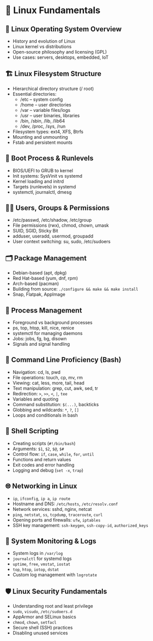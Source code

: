 # 🐗 Linux Fundamentals

## 🐧 Linux Operating System Overview
- History and evolution of Linux
- Linux kernel vs distributions
- Open-source philosophy and licensing (GPL)
- Use cases: servers, desktops, embedded, IoT

## 🏗️ Linux Filesystem Structure
- Hierarchical directory structure (/ root)
- Essential directories:
  - /etc – system config
  - /home – user directories
  - /var – variable files/logs
  - /usr – user binaries, libraries
  - /bin, /sbin, /lib, /lib64
  - /dev, /proc, /sys, /run
- Filesystem types: ext4, XFS, Btrfs
- Mounting and unmounting
- Fstab and persistent mounts

## 🔄 Boot Process & Runlevels
- BIOS/UEFI to GRUB to kernel
- Init systems: SysVinit vs systemd
- Kernel loading and initrd
- Targets (runlevels) in systemd
- systemctl, journalctl, dmesg

## 🧑‍💻 Users, Groups & Permissions
- /etc/passwd, /etc/shadow, /etc/group
- File permissions (rwx), chmod, chown, umask
- SUID, SGID, Sticky Bit
- adduser, useradd, usermod, groupadd
- User context switching: su, sudo, /etc/sudoers

## 🗂️ Package Management
- Debian-based (apt, dpkg)
- Red Hat-based (yum, dnf, rpm)
- Arch-based (pacman)
- Building from source: `./configure && make && make install`
- Snap, Flatpak, AppImage

## 🔎 Process Management
- Foreground vs background processes
- ps, top, htop, kill, nice, renice
- systemctl for managing daemons
- Jobs: jobs, fg, bg, disown
- Signals and signal handling

## 🧰 Command Line Proficiency (Bash)
- Navigation: cd, ls, pwd
- File operations: touch, cp, mv, rm
- Viewing: cat, less, more, tail, head
- Text manipulation: grep, cut, awk, sed, tr
- Redirection: `>`, `>>`, `<`, `|`, `tee`
- Variables and quoting
- Command substitution: `$(...)`, backticks
- Globbing and wildcards: `*`, `?`, `[]`
- Loops and conditionals in bash

## 📜 Shell Scripting
- Creating scripts (`#!/bin/bash`)
- Arguments: `$1`, `$2`, `$@`, `$#`
- Control flow: `if`, `case`, `while`, `for`, `until`
- Functions and return values
- Exit codes and error handling
- Logging and debug (`set -x`, `trap`)

## 🌐 Networking in Linux
- `ip`, `ifconfig`, `ip a`, `ip route`
- Hostname and DNS: `/etc/hosts`, `/etc/resolv.conf`
- Network services: sshd, nginx, netcat
- `ping`, `netstat`, `ss`, `tcpdump`, `traceroute`, `curl`
- Opening ports and firewalls: `ufw`, `iptables`
- SSH key management: `ssh-keygen`, `ssh-copy-id`, `authorized_keys`

## 🧩 System Monitoring & Logs
- System logs in `/var/log`
- `journalctl` for systemd logs
- `uptime`, `free`, `vmstat`, `iostat`
- `top`, `htop`, `iotop`, `dstat`
- Custom log management with `logrotate`

## 🛡️ Linux Security Fundamentals
- Understanding root and least privilege
- `sudo`, `visudo`, `/etc/sudoers.d`
- AppArmor and SELinux basics
- `chmod`, `chown`, `setfacl`
- Secure shell (SSH) practices
- Disabling unused services
